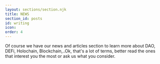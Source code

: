 ```yaml
---
layout: sections/section.njk
title: NEWS
section_id: posts
id: writing
icon: 
order: 4
---
```


Of course we have our news and articles section to learn more about DAO, DEFi, Holochain, Blockchain,..Ok, that's a lot of terms, better read the ones that interest you the most or ask us what you consider.

<!-- This is my blog. Or stories. Or whatever you wanna call it. Here you'll find a bunch of my writing, some of which has been published to the likes of [UXCollective.cc](https://medium.com/@havard.brynjulfsen) on Medium and [CSS-Tricks](https://css-tricks.com/author/havardbrynjulfsen/). -->